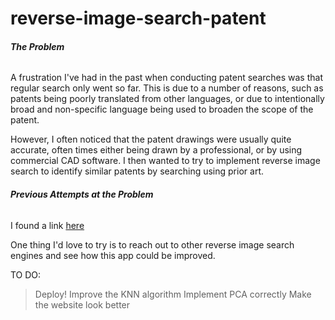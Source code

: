 # reverse-image-search-patent
<h6><b> The Problem </b></h6>

A frustration I've had in the past when conducting patent searches was that regular search only 
went so far.
This is due to a number of reasons, such as patents being poorly translated from other languages, or due to 
intentionally broad and non-specific language being used to broaden the scope of the patent.

However, I often noticed that the patent drawings were usually quite accurate, often times either being drawn by a 
professional, or by using commercial CAD software. I then wanted to try to implement reverse image search to identify
 similar patents by searching using prior art. 

<h6><b> Previous Attempts at the Problem </h6></b>

I found a link <a href='https://sagaciousresearch.com/blog/patent-searching-through-reverse-image-search/'>  here </a> 

One thing I'd love to try is to reach out to other reverse image search engines and see how this app could be improved.

<!---
Tiltomo (Flickr based tool)
com (by Ideeinc.com)
Byo image search (also maintained by Ideeinc.com)
com
Xcavator
Incogna
Terragalleria
--->


TO DO:

> Deploy!
> Improve the KNN algorithm
> Implement PCA correctly
> Make the website look better

